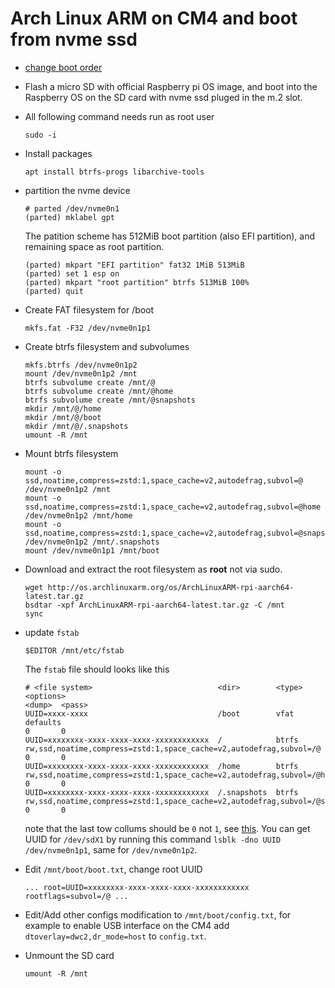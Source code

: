 # Arch Linux ARM on CM4 and boot from nvme ssd

- [change boot order](https://github.com/Bai-Chiang/Raspberry_Pi_tinkering_notes/blob/main/CM4_NVME_boot.md)

- Flash a micro SD with official Raspberry pi OS image, and boot into the Raspberry OS on the SD card with nvme ssd pluged in the m.2 slot.

- All following command needs run as root user
  ```
  sudo -i
  ```

- Install packages
  ```
  apt install btrfs-progs libarchive-tools
  ```

- partition the nvme device
  ```
  # parted /dev/nvme0n1
  (parted) mklabel gpt
  ```
  The patition scheme has 512MiB boot partition (also EFI partition), and remaining space as root partition.
  ```
  (parted) mkpart "EFI partition" fat32 1MiB 513MiB
  (parted) set 1 esp on
  (parted) mkpart "root partition" btrfs 513MiB 100%
  (parted) quit
  ```

- Create FAT filesystem for /boot
  ```
  mkfs.fat -F32 /dev/nvme0n1p1
  ```
- Create btrfs filesystem and subvolumes
  ```
  mkfs.btrfs /dev/nvme0n1p2
  mount /dev/nvme0n1p2 /mnt
  btrfs subvolume create /mnt/@
  btrfs subvolume create /mnt/@home
  btrfs subvolume create /mnt/@snapshots
  mkdir /mnt/@/home
  mkdir /mnt/@/boot
  mkdir /mnt/@/.snapshots
  umount -R /mnt
  ```

- Mount btrfs filesystem
  ```
  mount -o ssd,noatime,compress=zstd:1,space_cache=v2,autodefrag,subvol=@ /dev/nvme0n1p2 /mnt
  mount -o ssd,noatime,compress=zstd:1,space_cache=v2,autodefrag,subvol=@home /dev/nvme0n1p2 /mnt/home
  mount -o ssd,noatime,compress=zstd:1,space_cache=v2,autodefrag,subvol=@snapshots /dev/nvme0n1p2 /mnt/.snapshots
  mount /dev/nvme0n1p1 /mnt/boot
  ```


- Download and extract the root filesystem as **root** not via sudo.
  ```
  wget http://os.archlinuxarm.org/os/ArchLinuxARM-rpi-aarch64-latest.tar.gz
  bsdtar -xpf ArchLinuxARM-rpi-aarch64-latest.tar.gz -C /mnt
  sync
  ```

- update `fstab`
  ```
  $EDITOR /mnt/etc/fstab
  ```
  The `fstab` file should looks like this
  ```
  # <file system>                            <dir>        <type>  <options>                                                                     <dump>  <pass>
  UUID=xxxx-xxxx                             /boot        vfat    defaults                                                                      0       0
  UUID=xxxxxxxx-xxxx-xxxx-xxxx-xxxxxxxxxxxx  /            btrfs   rw,ssd,noatime,compress=zstd:1,space_cache=v2,autodefrag,subvol=/@            0       0
  UUID=xxxxxxxx-xxxx-xxxx-xxxx-xxxxxxxxxxxx  /home        btrfs   rw,ssd,noatime,compress=zstd:1,space_cache=v2,autodefrag,subvol=/@home        0       0
  UUID=xxxxxxxx-xxxx-xxxx-xxxx-xxxxxxxxxxxx  /.snapshots  btrfs   rw,ssd,noatime,compress=zstd:1,space_cache=v2,autodefrag,subvol=/@snapshots   0       0
  ```

  note that the last tow collums should be `0` not `1`, see [this](https://wiki.archlinux.org/title/Fstab#Usage).
  You can get UUID for `/dev/sdX1` by running this command `lsblk -dno UUID /dev/nvme0n1p1`, same for `/dev/nvme0n1p2`.

- Edit `/mnt/boot/boot.txt`, change root UUID 
  ```
  ... root=UUID=xxxxxxxx-xxxx-xxxx-xxxx-xxxxxxxxxxxx rootflags=subvol=/@ ...
  ```
- Edit/Add other configs modification to `/mnt/boot/config.txt`, for example to enable USB interface on the CM4 add 
  `dtoverlay=dwc2,dr_mode=host` to `config.txt`.
  
- Unmount the SD card
  ```
  umount -R /mnt
  ```

